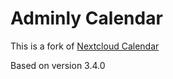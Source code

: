 # Adminly Calendar

This is a fork of [Nextcloud Calendar](https://github.com/nextcloud/calendar)

Based on version 3.4.0
